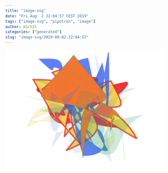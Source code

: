 ```yaml
---
title: "image-svg"
date: "Fri Aug  2 22:04:57 CEST 2019"
tags: ["image-svg", "pipotron", "image"]
author: m1ch3l
categories: ["generated"]
slug: "image-svg/2019-08-02-22:04:57"
---
```


![](image.svg)

